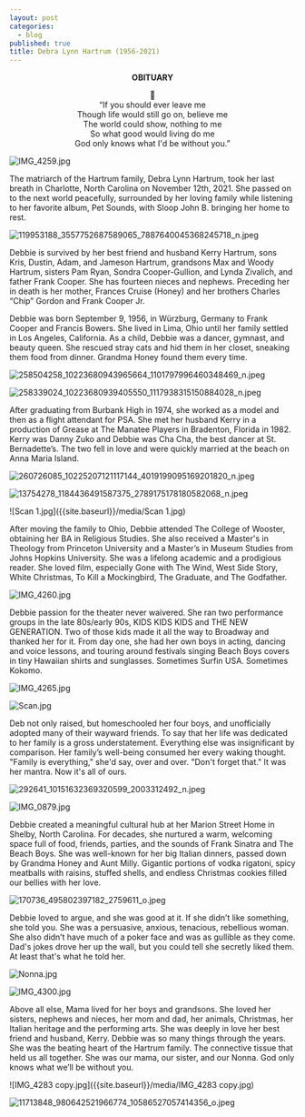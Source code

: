 ```yaml
---
layout: post
categories:
  - blog
published: true
title: Debra Lynn Hartrum (1956-2021)
---
```

**<center>OBITUARY</center>**
<center>🖤</center>
 
 <center>“If you should ever leave me<br>
Though life would still go on, believe me<br>
The world could show, nothing to me<br>
So what good would living do me<br>
God only knows what I'd be without you.”</center>
    
![IMG_4259.jpg]({{site.baseurl}}/media/IMG_4259.jpg)

The matriarch of the Hartrum family, Debra Lynn Hartrum, took her last breath in Charlotte, North Carolina on November 12th, 2021. She passed on to the next world peacefully, surrounded by her loving family while listening to her favorite album, Pet Sounds, with Sloop John B. bringing her home to rest. 

![119953188_3557752687589065_7887640045368245718_n.jpeg]({{site.baseurl}}/media/119953188_3557752687589065_7887640045368245718_n.jpeg)

Debbie is survived by her best friend and husband Kerry Hartrum, sons Kris, Dustin, Adam, and Jameson Hartrum, grandsons Max and Woody Hartrum, sisters Pam Ryan, Sondra Cooper-Gullion, and Lynda Zivalich, and father Frank Cooper. She has fourteen nieces and nephews. Preceding her in death is her mother, Frances Cruise (Honey) and her brothers Charles “Chip” Gordon and Frank Cooper Jr. 

Debbie was born September 9, 1956, in Würzburg, Germany to Frank Cooper and Francis Bowers. She lived in Lima, Ohio until her family settled in Los Angeles, California. As a child, Debbie was a dancer, gymnast, and beauty queen. She rescued stray cats and hid them in her closet, sneaking them food from dinner. Grandma Honey found them every time. 

![258504258_10223680943965664_1101797996460348469_n.jpeg]({{site.baseurl}}/media/258504258_10223680943965664_1101797996460348469_n.jpeg)

![258339024_10223680939405550_1117938315150884028_n.jpeg]({{site.baseurl}}/media/258339024_10223680939405550_1117938315150884028_n.jpeg)

After graduating from Burbank High in 1974, she worked as a model and then as a flight attendant for PSA. She met her husband Kerry in a production of Grease at The Manatee Players in Bradenton, Florida in 1982. Kerry was Danny Zuko and Debbie was Cha Cha, the best dancer at St. Bernadette’s. The two fell in love and were quickly married at the beach on Anna Maria Island.

![260726085_10225207121117144_4019199095169201820_n.jpeg]({{site.baseurl}}/media/260726085_10225207121117144_4019199095169201820_n.jpeg)


![13754278_1184436491587375_2789175178180582068_n.jpeg]({{site.baseurl}}/media/13754278_1184436491587375_2789175178180582068_n.jpeg)

![Scan 1.jpg]({{site.baseurl}}/media/Scan 1.jpg)

After moving the family to Ohio, Debbie attended The College of Wooster, obtaining her BA in Religious Studies. She also received a Master's in Theology from Princeton University and a Master’s in Museum Studies from Johns Hopkins University. She was a lifelong academic and a prodigious reader. She loved film, especially Gone with The Wind, West Side Story, White Christmas, To Kill a Mockingbird, The Graduate, and The Godfather.

![IMG_4260.jpg]({{site.baseurl}}/media/IMG_4260.jpg)

Debbie passion for the theater never waivered. She ran two performance groups in the late 80s/early 90s, KIDS KIDS KIDS and THE NEW GENERATION. Two of those kids made it all the way to Broadway and thanked her for it. From day one, she had her own boys in acting, dancing and voice lessons, and touring around festivals singing Beach Boys covers in tiny Hawaiian shirts and sunglasses. Sometimes Surfin USA. Sometimes Kokomo.


![IMG_4265.jpg]({{site.baseurl}}/media/IMG_4265.jpg)

![Scan.jpg]({{site.baseurl}}/media/Scan.jpg)


Deb not only raised, but homeschooled her four boys, and unofficially adopted many of their wayward friends. To say that her life was dedicated to her family is a gross understatement. Everything else was insignificant by comparison. Her family’s well-being consumed her every waking thought. "Family is everything," she'd say, over and over. "Don't forget that." It was her mantra. Now it's all of ours.

![292641_10151632369320599_2003312492_n.jpeg]({{site.baseurl}}/media/292641_10151632369320599_2003312492_n.jpeg)

![IMG_0879.jpg]({{site.baseurl}}/media/IMG_0879.jpg)

Debbie created a meaningful cultural hub at her Marion Street Home in Shelby, North Carolina. For decades, she nurtured a warm, welcoming space full of food, friends, parties, and the sounds of Frank Sinatra and The Beach Boys. She was well-known for her big Italian dinners, passed down by Grandma Honey and Aunt Milly. Gigantic portions of vodka rigatoni, spicy meatballs with raisins, stuffed shells, and endless Christmas cookies filled our bellies with her love.  

![170736_495802397182_2759611_o.jpeg]({{site.baseurl}}/media/170736_495802397182_2759611_o.jpeg)

Debbie loved to argue, and she was good at it. If she didn’t like something, she told you. She was a persuasive, anxious, tenacious, rebellious woman. She also didn’t have much of a poker face and was as gullible as they come. Dad's jokes drove her up the wall, but you could tell she secretly liked them. At least that's what he told her.

![Nonna.jpg]({{site.baseurl}}/media/Nonna.jpg)

![IMG_4300.jpg]({{site.baseurl}}/media/IMG_4300.jpg)

Above all else, Mama lived for her boys and grandsons. She loved her sisters, nephews and nieces, her mom and dad, her animals, Christmas, her Italian heritage and the performing arts. She was deeply in love her best friend and husband, Kerry. Debbie was so many things through the years. She was the beating heart of the Hartrum family. The connective tissue that held us all together. She was our mama, our sister, and our Nonna. God only knows what we’ll be without you.


![IMG_4283 copy.jpg]({{site.baseurl}}/media/IMG_4283 copy.jpg)

![11713848_980642521966774_10586527057414356_o.jpeg]({{site.baseurl}}/media/11713848_980642521966774_10586527057414356_o.jpeg)
